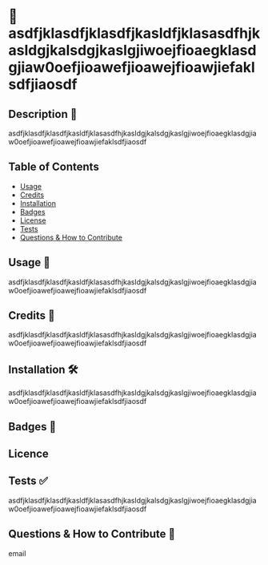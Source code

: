 
# 🌟 asdfjklasdfjklasdfjkasldfjklasasdfhjkasldgjkalsdgjkaslgjiwoejfioaegklasdgjiaw0oefjioawefjioawejfioawjiefaklsdfjiaosdf
    
## Description 📝
asdfjklasdfjklasdfjkasldfjklasasdfhjkasldgjkalsdgjkaslgjiwoejfioaegklasdgjiaw0oefjioawefjioawejfioawjiefaklsdfjiaosdf

## Table of Contents
- [Usage](#usage-)
- [Credits](#credits-)
- [Installation](#installation-)
- [Badges](#badges-)
- [License](#license-)
- [Tests](#tests-)
- [Questions & How to Contribute](#questions--how-to-contribute-)

## Usage 🚀
asdfjklasdfjklasdfjkasldfjklasasdfhjkasldgjkalsdgjkaslgjiwoejfioaegklasdgjiaw0oefjioawefjioawejfioawjiefaklsdfjiaosdf

## Credits 👏
asdfjklasdfjklasdfjkasldfjklasasdfhjkasldgjkalsdgjkaslgjiwoejfioaegklasdgjiaw0oefjioawefjioawejfioawjiefaklsdfjiaosdf

## Installation 🛠️
asdfjklasdfjklasdfjkasldfjklasasdfhjkasldgjkalsdgjkaslgjiwoejfioaegklasdgjiaw0oefjioawefjioawejfioawjiefaklsdfjiaosdf

## Badges 🏅


## Licence 


## Tests ✅
asdfjklasdfjklasdfjkasldfjklasasdfhjkasldgjkalsdgjkaslgjiwoejfioaegklasdgjiaw0oefjioawefjioawejfioawjiefaklsdfjiaosdf

## Questions & How to Contribute 🤝
email
